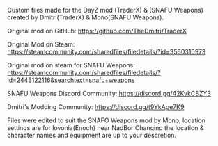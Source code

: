 Custom files made for the DayZ mod (TraderX) & (SNAFU Weapons) created by Dmitri(TraderX) & Mono(SNAFU Weapons).

Original mod on GitHub: https://github.com/TheDmitri/TraderX

Original Mod on Steam: https://steamcommunity.com/sharedfiles/filedetails/?id=3560310973

Original mod on steam for SNAFU Weapons: https://steamcommunity.com/sharedfiles/filedetails/?id=2443122116&searchtext=snafu+weapons


SNAFU Weapons Discord Community: https://discord.gg/42KvkCBZY3

Dmitri's Modding Community: https://discord.gg/t9YkApe7K9

Files were edited to suit the SNAFO Weapons mod by Mono, location settings are for lovonia(Enoch) near NadBor
Changing the location & character names and equipment are up to your descretion. 
